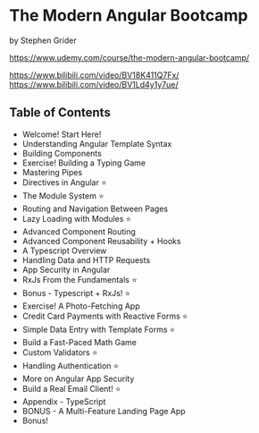 # The Modern Angular Bootcamp
by Stephen Grider

https://www.udemy.com/course/the-modern-angular-bootcamp/

https://www.bilibili.com/video/BV18K411Q7Fx/
https://www.bilibili.com/video/BV1Ld4y1y7ue/


## Table of Contents
- Welcome! Start Here!
- Understanding Angular Template Syntax
- Building Components
- Exercise! Building a Typing Game
- Mastering Pipes
- Directives in Angular ⭐
- The Module System ⭐
- Routing and Navigation Between Pages
- Lazy Loading with Modules ⭐
- Advanced Component Routing
- Advanced Component Reusability + Hooks
- A Typescript Overview
- Handling Data and HTTP Requests
- App Security in Angular
- RxJs From the Fundamentals ⭐
- Bonus - Typescript + RxJs! ⭐
- Exercise! A Photo-Fetching App
- Credit Card Payments with Reactive Forms ⭐
- Simple Data Entry with Template Forms ⭐
- Build a Fast-Paced Math Game
- Custom Validators ⭐
- Handling Authentication ⭐
- More on Angular App Security
- Build a Real Email Client! ⭐
- Appendix - TypeScript
- BONUS - A Multi-Feature Landing Page App
- Bonus!
